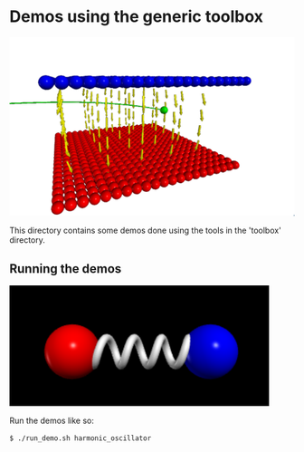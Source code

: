 # Demos using the generic toolbox

![Particle in electric field](./images/particle_in_electric_field.png)

This directory contains some demos done using the tools
in the 'toolbox' directory.

## Running the demos

![Harmonic oscillator](./images/harmonic_oscillator.png)

Run the demos like so:

```bash
$ ./run_demo.sh harmonic_oscillator
``` 
